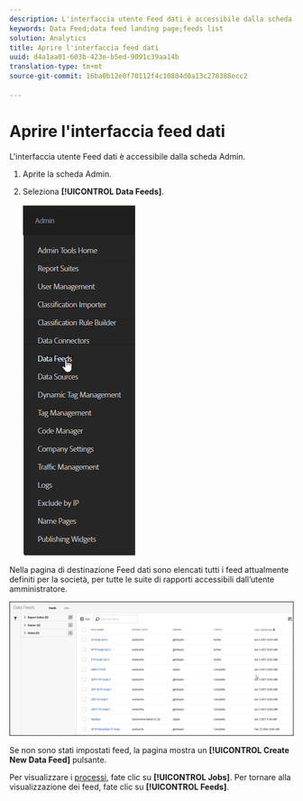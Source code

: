 ```yaml
---
description: L'interfaccia utente Feed dati è accessibile dalla scheda Admin.
keywords: Data Feed;data feed landing page;feeds list
solution: Analytics
title: Aprire l'interfaccia feed dati
uuid: d4a1aa01-603b-423e-b5ed-9091c39aa14b
translation-type: tm+mt
source-git-commit: 16ba0b12e0f70112f4c10804d0a13c278388ecc2

---
```



# Aprire l'interfaccia feed dati

L'interfaccia utente Feed dati è accessibile dalla scheda Admin.

1. Aprite la scheda Admin.
1. Seleziona **[!UICONTROL Data Feeds]**.

   ![Menu Experience Cloud](assets/AdminMenu.png)

Nella pagina di destinazione Feed dati sono elencati tutti i feed attualmente definiti per la società, per tutte le suite di rapporti accessibili dall’utente amministratore.

![Elenco dei feed di dati](assets/feeds.png)

Se non sono stati impostati feed, la pagina mostra un **[!UICONTROL Create New Data Feed]** pulsante.

Per visualizzare i [processi](/help/export/analytics-data-feed/c-data-feed-actions/t-feed-job-history.md), fate clic su **[!UICONTROL Jobs]**. Per tornare alla visualizzazione dei feed, fate clic su **[!UICONTROL Feeds]**.
